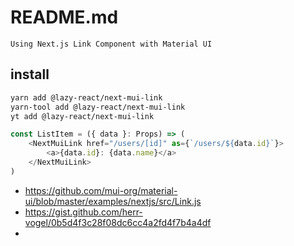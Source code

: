 # README.md

    Using Next.js Link Component with Material UI

## install

```bash
yarn add @lazy-react/next-mui-link
yarn-tool add @lazy-react/next-mui-link
yt add @lazy-react/next-mui-link
```

```typescript jsx
const ListItem = ({ data }: Props) => (
	<NextMuiLink href="/users/[id]" as={`/users/${data.id}`}>
		<a>{data.id}: {data.name}</a>
	</NextMuiLink>
)
```

- https://github.com/mui-org/material-ui/blob/master/examples/nextjs/src/Link.js
- https://gist.github.com/herr-vogel/0b5d4f3c28f08dc6cc4a2fd4f7b4a4df
- 
